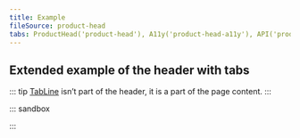 ```yaml
---
title: Example
fileSource: product-head
tabs: ProductHead('product-head'), A11y('product-head-a11y'), API('product-head-api'), Example('product-head-code'), Changelog('product-head-changelog')
---
```


## Extended example of the header with tabs

::: tip
[TabLine](/components/tab-line/) isn’t part of the header, it is a part of the page content.
:::

::: sandbox

<script lang="tsx">
import React from 'react';
import { Text } from '@semcore/ui/typography';
import Link from '@semcore/ui/link';
import Button from '@semcore/ui/button';
import Tooltip from '@semcore/ui/tooltip';
import ChevronDownM from '@semcore/ui/icon/ChevronDown/m';
import ChatM from '@semcore/ui/icon/Chat/m';
import BookM from '@semcore/ui/icon/Book/m';
import MathPlusM from '@semcore/ui/icon/MathPlus/m';
import SettingsM from '@semcore/ui/icon/Settings/m';
import InfoM from '@semcore/ui/icon/Info/m';
import Breadcrumbs from '@semcore/ui/breadcrumbs';
import TabLine from '@semcore/ui/tab-line';
import Select from '@semcore/ui/select';

import Header, { Info, Title } from '@semcore/ui/product-head';

export default () => {
  return (
    <>
      <Header mx={6}>
        <Header.Row>
          <Breadcrumbs>
            <Breadcrumbs.Item href='#'>Dashboard</Breadcrumbs.Item>
            <Breadcrumbs.Item href='#'>Projects</Breadcrumbs.Item>
            <Breadcrumbs.Item href='#' active>
              Project Name
            </Breadcrumbs.Item>
          </Breadcrumbs>

          <Header.Links>
            <Link>
              <Link.Addon>
                <BookM />
              </Link.Addon>
              <Link.Text>User manual</Link.Text>
            </Link>
            <Link>
              <Link.Addon>
                <ChatM />
              </Link.Addon>
              <Link.Text>Send feedback</Link.Text>
            </Link>
          </Header.Links>
        </Header.Row>

        <Header.Row>
          <Title toolName='Tool Name for:'>
            <Text color='gray-500' noWrap>
              Domain.com
            </Text>
          </Title>

          <Header.Buttons>
            <Button use='primary'>
              <Button.Addon>
                <MathPlusM />
              </Button.Addon>
              <Button.Text>Add Project</Button.Text>
            </Button>
            <Button>
              <Button.Addon>
                <SettingsM />
              </Button.Addon>
              <Button.Text>Settings</Button.Text>
            </Button>
          </Header.Buttons>
        </Header.Row>

        <Header.Row>
          <Info>
            <Info.Item label='Location:'>
              <Select value={['us']} placeholder='Select an option, sir 🧐' m='auto'>
                <Select.Trigger tag={Link}>
                  United States
                  <Link.Addon tag={ChevronDownM} />
                </Select.Trigger>
                <Select.Popper>
                  <Select.Option value='us'>United States</Select.Option>
                  <Select.Option value='ch'>China</Select.Option>
                  <Select.Option value='jp'>Japan</Select.Option>
                  <Select.Option value='gr'>Germany</Select.Option>
                  <Select.Option value='uk'>United Kingdom</Select.Option>
                  <Select.Option value='in'>India</Select.Option>
                  <Select.Option value='fr'>France</Select.Option>
                  <Select.Option value='it'>Italy</Select.Option>
                </Select.Popper>
              </Select>
            </Info.Item>
            <Info.Item label='Device:'>
              <Select value={['desktop']} placeholder='Select an option, sir 🧐' m='auto'>
                <Select.Trigger tag={Link}>
                  Desktop
                  <Link.Addon tag={ChevronDownM} />
                </Select.Trigger>
                <Select.Popper>
                  <Select.Option value='desktop'>Desktop</Select.Option>
                  <Select.Option value='mobile'>Mobile</Select.Option>
                </Select.Popper>
              </Select>
            </Info.Item>
            <Info.Item label='Data:'>
              Fresh
              <Tooltip
                title='Some more details why data is fresh 🌚'
                style={{ display: 'inline-flex' }}
              >
                <InfoM ml={1} color='gray-300' cursor='help' />
              </Tooltip>
            </Info.Item>
            <Info.Item>
              <Info.Item.Label>Last update:</Info.Item.Label>1 hour ago
            </Info.Item>
          </Info>
        </Header.Row>
      </Header>

      <TabLine defaultValue='overview' px={6} size='l'>
        <TabLine.Item value='overview'>Overview</TabLine.Item>
        <TabLine.Item value='issues'>Issues</TabLine.Item>
        <TabLine.Item value='linked_in'>LinkedIn</TabLine.Item>
      </TabLine>
    </>
  );
};
</script>

:::
